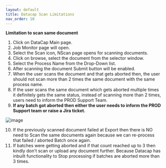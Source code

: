 ```yaml
---
layout: default
title: Datacap Scan Limitations
nav_order: 10
---
```


**Limitation to scan same document**
1. Click on DataCap Main page.
2. Job Monitor page will open.
3. Select the Scan icon, NScan page opens for scanning documents.
4. Click on browse, select the document from the selector window.
5. Select the Process Name from the Drop-Down list.
6. After scanning the document Submit button will be enabled. 
7. When the user scans the document and that gets aborted then, the user should not scan more than 2 times the same document with the same process name.
8. If the user scans the same document which gets aborted multiple times it definitely gets the same status, instead of scanning more than 2 times, users need to inform the PROD Support Team.
9. **If any batch got aborted then either the user needs to inform the PROD Support team or raise a Jira ticket.**

![image](https://media.github.ibm.com/user/376381/files/702f7300-132c-11ed-92f8-47ad15725334)

10. If the previously scanned document failed at Export then there is NO need to Scan the same documents again because we can re-process that failed / aborted Batch once again.
11. If batches were getting aborted and if that count reached up to 3 then kindly don't scan or upload any document further. Because Datacap has inbuilt functionality to Stop processing if batches are aborted more than 3 times.

